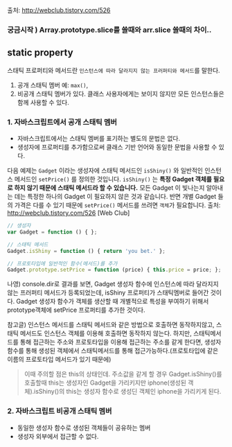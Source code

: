 출처: http://webclub.tistory.com/526

### 궁금시작 ) Array.prototype.slice를 쓸때와 arr.slice 쓸때의 차이..
## static property
스태틱 프로퍼티와 메서드란 `인스턴스에 따라 달라지지 않는 프러퍼티와 메서드`를 말한다. 
1. 공개 스태틱 멤버 예: `max()`, 
2. 비공개 스태틱 멤버가 있다. 클래스 사용자에게는 보이지 않지만 모든 인스턴스들은 함께 사용할 수 있다.

### 1. 자바스크립트에서 공개 스태틱 멤버
  - 자바스크립트에서는 스태틱 멤버를 표기하는 별도의 문법은 없다.
  - 생성자에 프로퍼티를 추가함으로써 클래스 기반 언어와 동일한 문법을 사용할 수 있다.

다음 예제는 `Gadget` 이라는 생성자에 스태틱 메서드인 `isShiny()` 와 일반적인 인스턴스 메서드인 `setPrice()` 를 정의한 것입니다.
`isShiny()` 는 **특정 Gadget 객체를 필요로 하지 않기 때문에 스태틱 메서드라 할 수 있습니다.** 모든 Gadget 이 빛나는지 알아내는 데는 특정한 하나의 Gadget 이 필요하지 않은 것과 같습니다. 반면 개별 Gadget 들의 가격은 다를 수 있기 때문에 `setPrice()` 메서드를 쓰려면 `객체`가 필요합니다.
출처: http://webclub.tistory.com/526 [Web Club]

```js
// 생성자 
var Gadget = function () { }; 

// 스태틱 메서드 
Gadget.isShiny = function () { return 'you bet.' }; 

// 프로토타입에 일반적인 함수(메서드)를 추가 
Gadget.prototype.setPrice = function (price) { this.price = price; };
```
나영) 
console.dir로 결과를 보면, Gadget 생성자 함수에 인스턴스에 따라 달라지지 않는 프러퍼티 메서드가 등록되었는데, isShiny 프로퍼티가 스태틱멤버로 들어간 것이다. Gadget 생성자 함수가 객체를 생산할 때 개별적으로 특성을 부여하기 위해서 prototype객체에 setPrice 프로퍼티를 추가한 것이다.

참고글)
인스턴스 메서드를 스태틱 메서드와 같은 방법으로 호출하면 동작하지않고, 스태틱 메서드도 인스턴스 객체를 이용해 호출하면 동작하지 않는다. 하지만, 스태틱메서드를 통해 접근하는 주소와 프로토타입을 이용해 접근하는 주소를 같게 한다면, 생성자 함수를 통해 생성된 객체에서 스태틱메서드를 통해 접근가능하다.(프로토타입에 같은 이름의 프로토타입 메서드가 있기 때문에)
> 이때 주의할 점은 this의 상태인데. 주소값을 같게 할 경우 Gadget.isShiny()를 호출할때 this는 생성자인 Gadget을 가리키지만 iphone(생성된 객체).isShiny()의 this는 생성자 함수로 생성딘 객체인 iphone을 가리키게 된다.

### 2. 자바스크립트 비공개 스태틱 멤버
- 동일한 생성자 함수로 생성된 객체들이 공유하는 멤버
- 생성자 외부에서 접근할 수 없다.